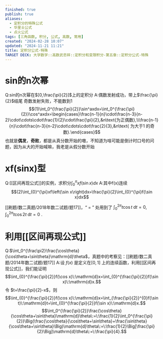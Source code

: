 ```yaml
---
finished: true
publish: true
aliases:
  - 定积分的特殊公式
  - 华里士公式
  - 点火公式
tags: [三角函数, 积分, 公式, 高数, 常用]
created: "2024-02-28 10:07"
updated: "2024-11-21 11:21"
title: 定积分公式-特殊
TARGET DECK: 大学数学::高数武忠祥::定积分和变限积分-第五章::定积分公式-特殊
---
```


# sin的n次幂
Q:sin的n次幂在$[0,\frac{\pi}{2}]$上的定积分
A:偶数发射成功，带上$\frac{\pi}{2}$结尾
奇数发射失败，不能数到1
$$(1)\int_0^{\frac{\pi}{2}}\sin^axdx=\int_0^{\frac{\pi}{2}}\cos^axdx=\begin{cases}\frac{n-1}{n}\cdot\frac{n-3}{n-2}\cdot\cdots\cdot\frac{1}{2}\cdot\frac{\pi}{2},&n\text{为正偶数},\\\frac{n-1}{n}\cdot\frac{n-3}{n-2}\cdot\cdots\cdot\frac{2}{3},&n\text{ 为大于1 的奇数}.\end{cases}$$
也就是**偶发**，**奇败**，都是从真分数开始的嗷，不知道为啥可能是倒计时口号的问题，因为从大的开始喊嘛，我老是从假分数开始

# xf(sinx)型
Q:[[区间再现公式]]的实例，求积分$\int_{0}^{\pi}xf\left(\sin x\right)dx$
A:其中f(x)连续
$$(2)\int_{0}^{\pi}xf\left(\sin x\right)dx=\frac{\pi}{2}\int_{0}^{\pi}f(\sin x)dx$$

[[刷题/数二真题/2018年数二试题/题17]]，“ $=$ ” 处用到了 ${\int }_{0}^{2\pi }t\cos t\mathrm{\;d}t = 0,{\int }_{0}^{2\pi }t\cos {2t}\mathrm{\;d}t = 0$ .

# 利用[[区间再现公式]]
Q:$\int_0^{\frac\pi2}\frac{\cos\theta}{\cos\theta+\sin\theta}\mathrm{d}\theta$，真题中的考察见：[[刷题/数二真题/2014年数二试题/题17]]
A:设 $f(x)$ 是定义在$[0,1]$ 上的连续函数，利用[[区间再现公式]]，我们能证明
$$\int_{0}^{\frac{\pi}{2}}f(\cos x)\:\mathrm{d}x=\int_{0}^{\frac{\pi}{2}}f(\sin x)\:\mathrm{d}x.$$
令 $t=\frac{\pi}{2}-x$，则
$$\int_{0}^{\frac{\pi}{2}}f(\cos x)\:\mathrm{d}x=\int_{\frac{\pi}{2}}^{0}f(\sin t)\:\mathrm{d}t=\int_{0}^{\frac{\pi}{2}}f(\sin x)\:\mathrm{d}x.$$
$$\int_0^{\frac{\pi}{2}}\frac{\cos\theta}{\cos\theta+\sin\theta}\mathrm{d}\theta\:=\:\frac{1}{2}\int_0^{\frac{\pi}{2}}\Big(\frac{\cos\theta}{\cos\theta+\sin\theta}+\frac{\sin\theta}{\cos\theta+\sin\theta}\Big)\mathrm{d}\theta\:=\:\frac{1}{2}\Big[\frac{\pi}{2}\Big]\mathrm{d}\theta\:=\:\frac{\pi}{4}.$$
